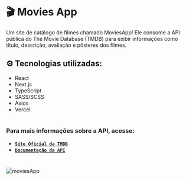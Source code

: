 # 🎬 Movies App
Um site de catálogo de filmes chamado MoviesApp! Ele consome a API pública do The Movie Database (TMDB) para exibir informações como título, descrição, avaliação e pôsteres dos filmes.

## ⚙️ Tecnologias utilizadas:
- React
- Next.js
- TypeScript
- SASS/SCSS
- Axios
- Vercel
#
### Para mais informações sobre a API, acesse:
- <a href="https://www.themoviedb.org/">**`Site Oficial da TMDB`**</a>
- <a href="https://developer.themoviedb.org/reference/intro/getting-started">**`Documentação da API`**</a>
#
![moviesApp](https://github.com/user-attachments/assets/c8db44ab-6a24-40d3-9e30-a3c3b79a3d98)
